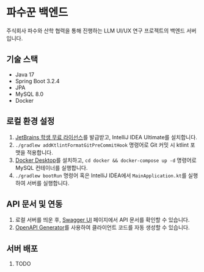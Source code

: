 # 파수꾼 백엔드
주식회사 파수와 산학 협력을 통해 진행하는 LLM UI/UX 연구 프로젝트의 백엔드 서버입니다.

## 기술 스택
- Java 17
- Spring Boot 3.2.4
- JPA
- MySQL 8.0
- Docker

## 로컬 환경 설정
1. [JetBrains 학생 무료 라이선스](https://www.jetbrains.com/shop/eform/students/)를 발급받고, IntelliJ IDEA Ultimate를 설치합니다.
2. `./gradlew addKtlintFormatGitPreCommitHook` 명령어로 Git 커밋 시 ktlint 포맷을 적용합니다.
3. [Docker Desktop](https://www.docker.com/products/docker-desktop/)를 설치하고, `cd docker && docker-compose up -d` 명령어로 MySQL 컨테이너를 실행합니다.
4. `./gradlew bootRun` 명령어 혹은 IntelliJ IDEA에서 `MainApplication.kt`를 실행하여 서버를 실행합니다.

## API 문서 및 연동
1. 로컬 서버를 띄운 후, [Swagger UI](http://localhost:8080/swagger-ui.html) 페이지에서 API 문서를 확인할 수 있습니다.
2. [OpenAPI Generator](https://openapi-generator.tech/docs/generators)를 사용하여 클라이언트 코드를 자동 생성할 수 있습니다.

## 서버 배포
1. TODO
